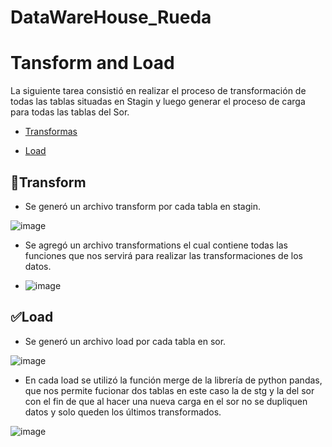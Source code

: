 # DataWareHouse_Rueda
# Tansform and Load
La siguiente tarea consistió en realizar el proceso de transformación de todas las tablas situadas en Stagin y luego generar el proceso de carga para todas las tablas del Sor.


* [Transformas](#Transform)

* [Load](#Load)

## :hammer:Transform

- Se generó un archivo transform por cada tabla en stagin.

![image](https://user-images.githubusercontent.com/62667937/198377192-a8dfc6dc-0bc8-46ca-9448-ebb1258ab42c.png)

- Se agregó un archivo transformations el cual contiene todas las funciones que nos servirá para realizar las transformaciones de los datos.

- ![image](https://user-images.githubusercontent.com/62667937/198377560-7f662294-e070-4adb-a801-faf84def58f8.png)



## :white_check_mark:Load

- Se generó un archivo load por cada tabla en sor.

![image](https://user-images.githubusercontent.com/62667937/198377785-43286d62-90f0-4801-ba49-7aee089a3357.png)


- En cada load se utilizó la función merge de la librería de python pandas, que nos permite fucionar dos tablas en este caso la de stg y la del sor con el fin de que al hacer una nueva carga en el sor no se dupliquen datos y solo queden los últimos transformados.

![image](https://user-images.githubusercontent.com/62667937/198378958-f938cf99-ac1c-44e4-a0b5-500b4dcf8f3c.png)


